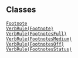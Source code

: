 ## Classes

<a href="../object/Footnote.html#Footnote"
target="main"><code>Footnote</code></a>  
<a href="../object/VerbRule(Footnote).html#VerbRule(Footnote)"
target="main"><code>VerbRule(Footnote)</code></a>  
<a href="../object/VerbRule(FootnotesFull).html#VerbRule(FootnotesFull)"
target="main"><code>VerbRule(FootnotesFull)</code></a>  
<a
href="../object/VerbRule(FootnotesMedium).html#VerbRule(FootnotesMedium)"
target="main"><code>VerbRule(FootnotesMedium)</code></a>  
<a href="../object/VerbRule(FootnotesOff).html#VerbRule(FootnotesOff)"
target="main"><code>VerbRule(FootnotesOff)</code></a>  
<a
href="../object/VerbRule(FootnotesStatus).html#VerbRule(FootnotesStatus)"
target="main"><code>VerbRule(FootnotesStatus)</code></a>  
